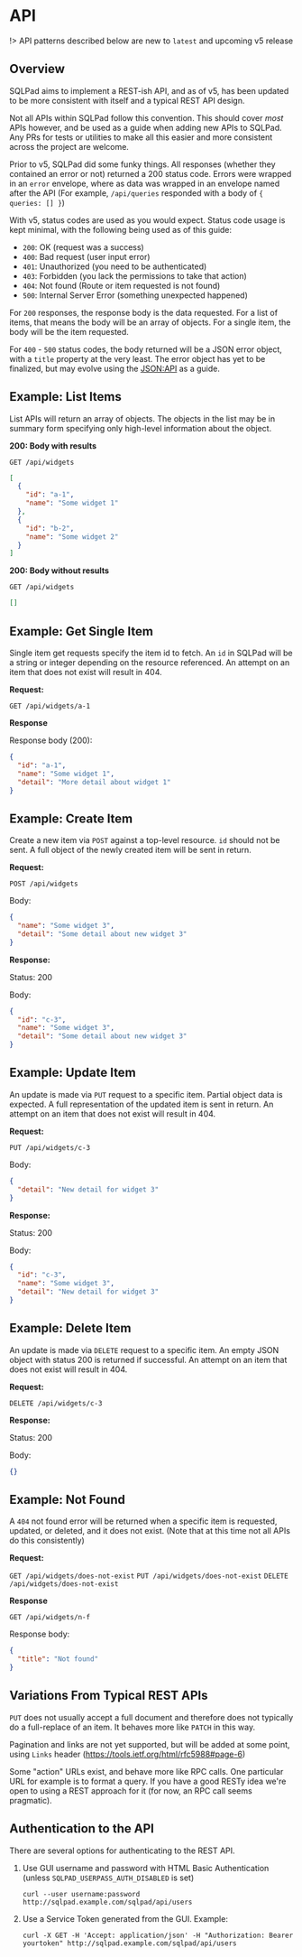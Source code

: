 # API

!> API patterns described below are new to `latest` and upcoming v5 release

## Overview

SQLPad aims to implement a REST-ish API, and as of v5, has been updated to be more consistent with itself and a typical REST API design.

Not all APIs within SQLPad follow this convention. This should cover _most_ APIs however, and be used as a guide when adding new APIs to SQLPad. Any PRs for tests or utilities to make all this easier and more consistent across the project are welcome.

Prior to v5, SQLPad did some funky things. All responses (whether they contained an error or not) returned a 200 status code. Errors were wrapped in an `error` envelope, where as data was wrapped in an envelope named after the API (For example, `/api/queries` responded with a body of `{ queries: [] }`)

With v5, status codes are used as you would expect. Status code usage is kept minimal, with the following being used as of this guide:

- `200`: OK (request was a success)
- `400`: Bad request (user input error)
- `401`: Unauthorized (you need to be authenticated)
- `403`: Forbidden (you lack the permissions to take that action)
- `404`: Not found (Route or item requested is not found)
- `500`: Internal Server Error (something unexpected happened)

For `200` responses, the response body is the data requested. For a list of items, that means the body will be an array of objects. For a single item, the body will be the item requested.

For `400` - `500` status codes, the body returned will be a JSON error object, with a `title` property at the very least. The error object has yet to be finalized, but may evolve using the [JSON:API](https://jsonapi.org/format/#error-objects) as a guide.

## Example: List Items

List APIs will return an array of objects. The objects in the list may be in summary form specifying only high-level information about the object.

**200: Body with results**

`GET /api/widgets`

```json
[
  {
    "id": "a-1",
    "name": "Some widget 1"
  },
  {
    "id": "b-2",
    "name": "Some widget 2"
  }
]
```

**200: Body without results**

`GET /api/widgets`

```json
[]
```

## Example: Get Single Item

Single item get requests specify the item id to fetch. An `id` in SQLPad will be a string or integer depending on the resource referenced. An attempt on an item that does not exist will result in 404.

**Request:**

`GET /api/widgets/a-1`

**Response**

Response body (200):

```json
{
  "id": "a-1",
  "name": "Some widget 1",
  "detail": "More detail about widget 1"
}
```

## Example: Create Item

Create a new item via `POST` against a top-level resource. `id` should not be sent. A full object of the newly created item will be sent in return.

**Request:**

`POST /api/widgets`

Body:

```json
{
  "name": "Some widget 3",
  "detail": "Some detail about new widget 3"
}
```

**Response:**

Status: 200

Body:

```json
{
  "id": "c-3",
  "name": "Some widget 3",
  "detail": "Some detail about new widget 3"
}
```

## Example: Update Item

An update is made via `PUT` request to a specific item. Partial object data is expected. A full representation of the updated item is sent in return. An attempt on an item that does not exist will result in 404.

**Request:**

`PUT /api/widgets/c-3`

Body:

```json
{
  "detail": "New detail for widget 3"
}
```

**Response:**

Status: 200

Body:

```json
{
  "id": "c-3",
  "name": "Some widget 3",
  "detail": "New detail for widget 3"
}
```

## Example: Delete Item

An update is made via `DELETE` request to a specific item. An empty JSON object with status 200 is returned if successful. An attempt on an item that does not exist will result in 404.

**Request:**

`DELETE /api/widgets/c-3`

**Response:**

Status: 200

Body:

```json
{}
```

## Example: Not Found

A `404` not found error will be returned when a specific item is requested, updated, or deleted, and it does not exist. (Note that at this time not all APIs do this consistently)

**Request:**

`GET /api/widgets/does-not-exist`
`PUT /api/widgets/does-not-exist`
`DELETE /api/widgets/does-not-exist`

**Response**

`GET /api/widgets/n-f`

Response body:

```json
{
  "title": "Not found"
}
```

## Variations From Typical REST APIs

`PUT` does not usually accept a full document and therefore does not typically do a full-replace of an item. It behaves more like `PATCH` in this way.

Pagination and links are not yet supported, but will be added at some point, using `Links` header (https://tools.ietf.org/html/rfc5988#page-6)

Some "action" URLs exist, and behave more like RPC calls. One particular URL for example is to format a query. If you have a good RESTy idea we're open to using a REST approach for it (for now, an RPC call seems pragmatic).

## Authentication to the API

There are several options for authenticating to the REST API.

1. Use GUI username and password with HTML Basic Authentication (unless `SQLPAD_USERPASS_AUTH_DISABLED` is set)

       curl --user username:password http://sqlpad.example.com/sqlpad/api/users

2. Use a Service Token generated from the GUI. Example:

       curl -X GET -H 'Accept: application/json' -H "Authorization: Bearer yourtoken" http://sqlpad.example.com/sqlpad/api/users